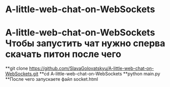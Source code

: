 # A-little-web-chat-on-WebSockets 
# A-little-web-chat-on-WebSockets Чтобы запустить чат нужно сперва скачать питон после чего 
**git clone https://github.com/SlavaGolovatskyu/A-little-web-chat-on-WebSockets.git
**cd A-little-web-chat-on-WebSockets
**python main.py
**После чего запускаете файл socket.html
